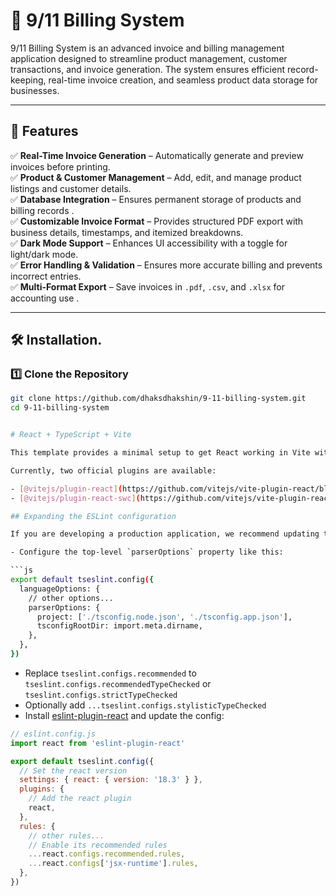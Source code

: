 # 🧾 9/11 Billing System  

9/11 Billing System is an advanced invoice and billing management application designed to streamline product management, customer transactions, and invoice generation. The system ensures efficient record-keeping, real-time invoice creation, and seamless product data storage for businesses.  

---

## 🚀 Features  

✅ **Real-Time Invoice Generation** – Automatically generate and preview invoices before printing.  
✅ **Product & Customer Management** – Add, edit, and manage product listings and customer details.  
✅ **Database Integration** – Ensures permanent storage of products and billing records .  
✅ **Customizable Invoice Format** – Provides structured PDF export with business details, timestamps, and itemized breakdowns.  
✅ **Dark Mode Support** – Enhances UI accessibility with a toggle for light/dark mode.  
✅ **Error Handling & Validation** – Ensures more accurate billing and prevents incorrect entries.  
✅ **Multi-Format Export** – Save invoices in `.pdf`, `.csv`, and `.xlsx` for accounting use . 

---

## 🛠️ Installation.

### 1️⃣ Clone the Repository  
```bash
git clone https://github.com/dhaksdhakshin/9-11-billing-system.git
cd 9-11-billing-system


# React + TypeScript + Vite

This template provides a minimal setup to get React working in Vite with HMR and some ESLint rules.

Currently, two official plugins are available:

- [@vitejs/plugin-react](https://github.com/vitejs/vite-plugin-react/blob/main/packages/plugin-react/README.md) uses [Babel](https://babeljs.io/) for Fast Refresh
- [@vitejs/plugin-react-swc](https://github.com/vitejs/vite-plugin-react-swc) uses [SWC](https://swc.rs/) for Fast Refresh

## Expanding the ESLint configuration

If you are developing a production application, we recommend updating the configuration to enable type aware lint rules:

- Configure the top-level `parserOptions` property like this:

```js
export default tseslint.config({
  languageOptions: {
    // other options...
    parserOptions: {
      project: ['./tsconfig.node.json', './tsconfig.app.json'],
      tsconfigRootDir: import.meta.dirname,
    },
  },
})
```

- Replace `tseslint.configs.recommended` to `tseslint.configs.recommendedTypeChecked` or `tseslint.configs.strictTypeChecked`
- Optionally add `...tseslint.configs.stylisticTypeChecked`
- Install [eslint-plugin-react](https://github.com/jsx-eslint/eslint-plugin-react) and update the config:

```js
// eslint.config.js
import react from 'eslint-plugin-react'

export default tseslint.config({
  // Set the react version
  settings: { react: { version: '18.3' } },
  plugins: {
    // Add the react plugin
    react,
  },
  rules: {
    // other rules...
    // Enable its recommended rules
    ...react.configs.recommended.rules,
    ...react.configs['jsx-runtime'].rules,
  },
})
```
